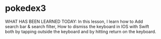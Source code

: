 # pokedex3
WHAT HAS BEEN LEARNED TODAY:
In this lesson, I learn how to Add search bar & search filter,
How to dismiss the keyboard in IOS with Swift both by tapping outside
the keyboard and by hitting return on the keyboard.
